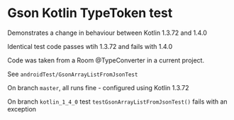 # Gson Kotlin TypeToken test
Demonstrates a change in behaviour between Kotlin 1.3.72 and 1.4.0

Identical test code passes wtih 1.3.72 and fails with 1.4.0

Code was taken from a Room @TypeConverter in a current project.

See `androidTest/GsonArrayListFromJsonTest`

On branch `master`, all runs fine - configured using Kotlin 1.3.72

On branch `kotlin_1_4_0` test `testGsonArrayListFromJsonTest()` fails with an exception
